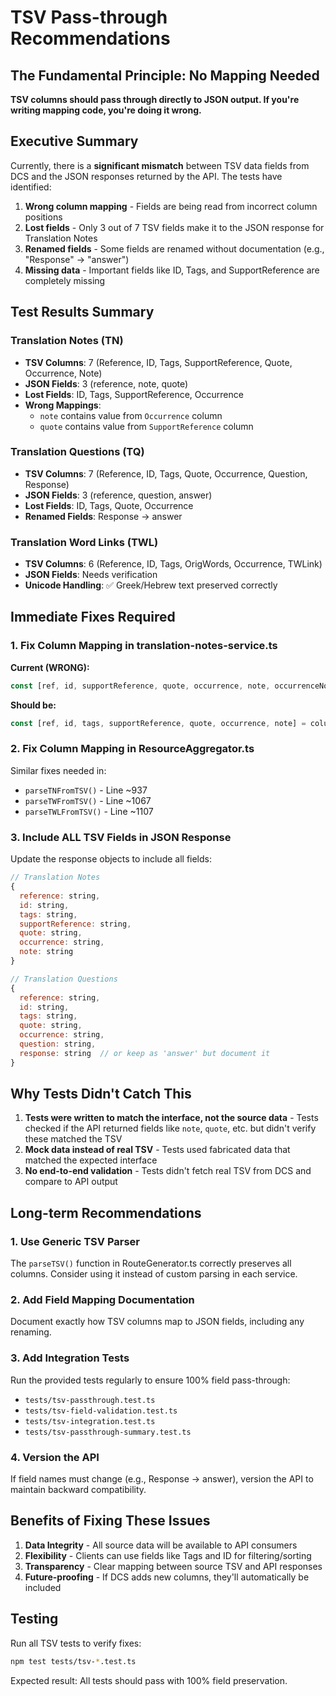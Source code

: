 # TSV Pass-through Recommendations

## The Fundamental Principle: No Mapping Needed

**TSV columns should pass through directly to JSON output. If you're writing mapping code, you're doing it wrong.**

## Executive Summary

Currently, there is a **significant mismatch** between TSV data fields from DCS and the JSON responses returned by the API. The tests have identified:

1. **Wrong column mapping** - Fields are being read from incorrect column positions
2. **Lost fields** - Only 3 out of 7 TSV fields make it to the JSON response for Translation Notes
3. **Renamed fields** - Some fields are renamed without documentation (e.g., "Response" → "answer")
4. **Missing data** - Important fields like ID, Tags, and SupportReference are completely missing

## Test Results Summary

### Translation Notes (TN)
- **TSV Columns**: 7 (Reference, ID, Tags, SupportReference, Quote, Occurrence, Note)
- **JSON Fields**: 3 (reference, note, quote)
- **Lost Fields**: ID, Tags, SupportReference, Occurrence
- **Wrong Mappings**: 
  - `note` contains value from `Occurrence` column
  - `quote` contains value from `SupportReference` column

### Translation Questions (TQ)
- **TSV Columns**: 7 (Reference, ID, Tags, Quote, Occurrence, Question, Response)
- **JSON Fields**: 3 (reference, question, answer)
- **Lost Fields**: ID, Tags, Quote, Occurrence
- **Renamed Fields**: Response → answer

### Translation Word Links (TWL)
- **TSV Columns**: 6 (Reference, ID, Tags, OrigWords, Occurrence, TWLink)
- **JSON Fields**: Needs verification
- **Unicode Handling**: ✅ Greek/Hebrew text preserved correctly

## Immediate Fixes Required

### 1. Fix Column Mapping in translation-notes-service.ts

**Current (WRONG):**
```javascript
const [ref, id, supportReference, quote, occurrence, note, occurrenceNote] = columns;
```

**Should be:**
```javascript
const [ref, id, tags, supportReference, quote, occurrence, note] = columns;
```

### 2. Fix Column Mapping in ResourceAggregator.ts

Similar fixes needed in:
- `parseTNFromTSV()` - Line ~937
- `parseTWFromTSV()` - Line ~1067  
- `parseTWLFromTSV()` - Line ~1107

### 3. Include ALL TSV Fields in JSON Response

Update the response objects to include all fields:

```javascript
// Translation Notes
{
  reference: string,
  id: string,
  tags: string,
  supportReference: string,
  quote: string,
  occurrence: string,
  note: string
}

// Translation Questions
{
  reference: string,
  id: string,
  tags: string,
  quote: string,
  occurrence: string,
  question: string,
  response: string  // or keep as 'answer' but document it
}
```

## Why Tests Didn't Catch This

1. **Tests were written to match the interface, not the source data** - Tests checked if the API returned fields like `note`, `quote`, etc. but didn't verify these matched the TSV
2. **Mock data instead of real TSV** - Tests used fabricated data that matched the expected interface
3. **No end-to-end validation** - Tests didn't fetch real TSV from DCS and compare to API output

## Long-term Recommendations

### 1. Use Generic TSV Parser
The `parseTSV()` function in RouteGenerator.ts correctly preserves all columns. Consider using it instead of custom parsing in each service.

### 2. Add Field Mapping Documentation
Document exactly how TSV columns map to JSON fields, including any renaming.

### 3. Add Integration Tests
Run the provided tests regularly to ensure 100% field pass-through:
- `tests/tsv-passthrough.test.ts`
- `tests/tsv-field-validation.test.ts`
- `tests/tsv-integration.test.ts`
- `tests/tsv-passthrough-summary.test.ts`

### 4. Version the API
If field names must change (e.g., Response → answer), version the API to maintain backward compatibility.

## Benefits of Fixing These Issues

1. **Data Integrity** - All source data will be available to API consumers
2. **Flexibility** - Clients can use fields like Tags and ID for filtering/sorting
3. **Transparency** - Clear mapping between source TSV and API responses
4. **Future-proofing** - If DCS adds new columns, they'll automatically be included

## Testing

Run all TSV tests to verify fixes:
```bash
npm test tests/tsv-*.test.ts
```

Expected result: All tests should pass with 100% field preservation.